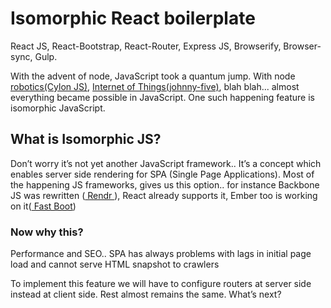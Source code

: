 # Isomorphic React boilerplate
React JS, React-Bootstrap, React-Router, Express JS, Browserify, Browser-sync, Gulp.

With the advent of node, JavaScript took a quantum jump. With node <a href="http://cylonjs.com/">robotics(Cylon JS)</a>, <a href="https://github.com/rwaldron/johnny-five">Internet of Things(johnny-five)</a>, blah blah... almost everything became possible in JavaScript. One such happening feature is  isomorphic JavaScript. 

<h2>What is Isomorphic JS?</h2>
Don’t worry it’s not yet another JavaScript framework.. It’s a concept which enables server side rendering for SPA (Single Page Applications). Most of the happening JS frameworks, gives us this option.. for instance Backbone JS was rewritten (<a href="http://rendrjs.github.io/"> Rendr </a>), React already supports it, Ember too is working on it(<a href="https://github.com/tildeio/ember-cli-fastboot"> Fast Boot</a>)

<h3>Now why this?</h3> 
Performance and SEO.. SPA has always problems with lags in initial page load and cannot serve HTML snapshot to crawlers

To implement this feature we will have to configure routers at server side instead at client side. Rest almost remains the same. 
What’s next?

